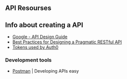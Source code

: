 ## API Resourses

## Info about creating a API

* [Google - API Design Guide](https://cloud.google.com/apis/design/)
* [Best Practices for Designing a Pragmatic RESTful API](http://www.vinaysahni.com/best-practices-for-a-pragmatic-restful-api)
* [Tokens used by Auth0](https://auth0.com/docs/tokens/access-token)

### Development tools

* [Postman](https://www.getpostman.com/) | Developing APIs easy
